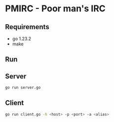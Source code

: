 # PMIRC - Poor man's IRC

## Requirements
- go 1.23.2
- make

## Run

## Server

```bash
go run server.go
```

## Client

```bash
go run client.go -h <host> -p <port> -a <alias>
```

